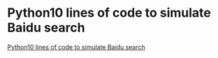 # Python10 lines of code to simulate Baidu search
[Python10 lines of code to simulate Baidu search](https://aiwithcloud.com/2022/09/16/python10_lines_of_code_to_simulate_baidu_search/)